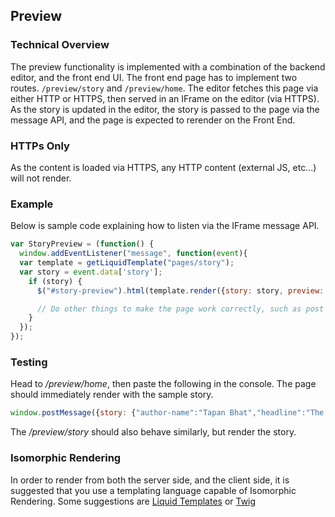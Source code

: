 ## Preview

### Technical Overview

The preview functionality is implemented with a combination of the backend editor, and the front end UI. The front end page has to implement two routes. `/preview/story` and `/preview/home`. The editor fetches this page via either HTTP or HTTPS, then served in an IFrame on the editor (via HTTPS). As the story is updated in the editor, the story is passed to the page via the message API, and the page is expected to rerender on the Front End.

### HTTPs Only

As the content is loaded via HTTPS, any HTTP content (external JS, etc...) will not render.

### Example

Below is sample code explaining how to listen via the IFrame message API.

```javascript
var StoryPreview = (function() {
  window.addEventListener("message", function(event){
  var template = getLiquidTemplate("pages/story");
  var story = event.data['story'];
    if (story) {
      $("#story-preview").html(template.render({story: story, preview: true}));

      // Do other things to make the page work correctly, such as post load JS
    }
  });
});
```

### Testing

Head to */preview/home*, then paste the following in the console. The page should immediately render with the sample story.

```javascript
window.postMessage({story: {"author-name":"Tapan Bhat","headline":"The Greatest !","slug":"sports/2016/06/08/the-greatest","last-published-at":1465407509866,"alternative":{},"sections":[{"id":82,"name":"Sports"}],"hero-image-metadata":{"width":2133,"height":1906,"focus-point":[988,258]},"published-at":1465407509866,"id":"1d2fc836-4113-4ae1-8735-377167664892","hero-image-s3-key":"quintype-demo/2016-06/cca8f31e-9264-4ee2-9af0-08eb53be2a26/ABP-1.jpg","author-id":2041,"first-published-at":1465407509866,"story-template":"photo"}, "action": "reloadStory"}, window.location.origin)
```

The */preview/story* should also behave similarly, but render the story.

### Isomorphic Rendering

In order to render from both the server side, and the client side, it is suggested that you use a templating language capable of Isomorphic Rendering. Some suggestions are [Liquid Templates](https://shopify.github.io/liquid) or [Twig](http://twig.sensiolabs.org)
